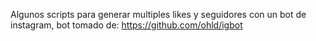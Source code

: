 Algunos scripts para generar multiples likes y seguidores con un bot de instagram, bot tomado de:
https://github.com/ohld/igbot

